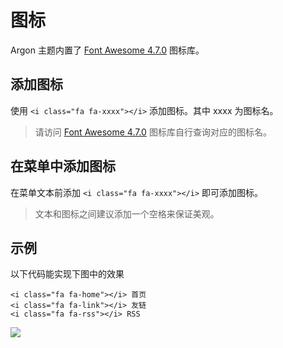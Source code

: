 # 图标

Argon 主题内置了 [Font Awesome 4.7.0](https://fontawesome.com/v4.7.0/icons/) 图标库。

## 添加图标

使用 `<i class="fa fa-xxxx"></i>` 添加图标。其中 xxxx 为图标名。

> 请访问 [Font Awesome 4.7.0](https://fontawesome.com/v4.7.0/icons/) 图标库自行查询对应的图标名。

## 在菜单中添加图标

在菜单文本前添加 `<i class="fa fa-xxxx"></i>` 即可添加图标。

> 文本和图标之间建议添加一个空格来保证美观。

## 示例

以下代码能实现下图中的效果

```
<i class="fa fa-home"></i> 首页
<i class="fa fa-link"></i> 友链
<i class="fa fa-rss"></i> RSS
```

![](/_media/icon-example.png)